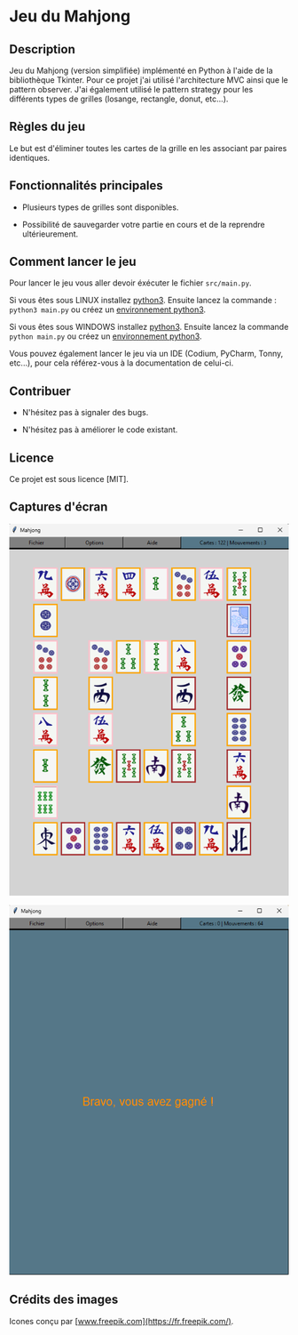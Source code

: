 # Jeu du Mahjong

## Description

Jeu du Mahjong (version simplifiée) implémenté en Python à l'aide de la bibliothèque Tkinter. Pour ce projet j'ai utilisé l'architecture MVC ainsi que le pattern observer.
J'ai également utilisé le pattern strategy pour les différents types de grilles (losange, rectangle, donut, etc...).

## Règles du jeu

Le but est d'éliminer toutes les cartes de la grille en les associant par paires identiques.

## Fonctionnalités principales

+ Plusieurs types de grilles sont disponibles.

+ Possibilité de sauvegarder votre partie en cours et de la reprendre ultérieurement.

## Comment lancer le jeu

Pour lancer le jeu vous aller devoir éxécuter le fichier `src/main.py`.

Si vous êtes sous LINUX installez [python3](https://docs.python.org/fr/3.13/using/unix.html). Ensuite lancez la commande : `python3 main.py` ou créez un [environnement python3](https://docs.python.org/3/library/venv.html).

Si vous êtes sous WINDOWS installez [python3](https://www.python.org/downloads/windows/). Ensuite lancez la commande `python main.py` ou créez un [environnement python3](https://docs.python.org/3/library/venv.html).

Vous pouvez également lancer le jeu via un IDE (Codium, PyCharm, Tonny, etc...), pour cela référez-vous à la documentation de celui-ci.

## Contribuer

+ N'hésitez pas à signaler des bugs.

+ N'hésitez pas à améliorer le code existant.

## Licence

Ce projet est sous licence [MIT].

## Captures d'écran

![Mahjong](./screenshots/mahjong.png)

![Fin](./screenshots/fin.png)

## Crédits des images

Icones conçu par [www.freepik.com](https://fr.freepik.com/).


